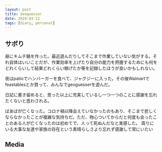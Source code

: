 ```yaml
---
layout: post
title: Geoguesser
date: 2024-03-12
tags: [diary, personal]
---
```


## サボり
昼にキムチ鍋を作った。最近遊んだりしてそこまで作業していない気がする。それ自体はいいことだが、作業効率を上げたり自分の能力を把握するためにも何をどれくらいして結果どれくらい稼げたか等を記録したほうが良いかもしれない。

夜はpatioでハンバーガーを食べて、ジャグジーに入った。その後Walmartでfeastablesとか買って、みんなでgeoguesserを遊んだ。

日記に書き留めると、思った以上に充実しているし一つ一つのことに感謝を忘れたくないと思わされる。

ばあばが亡くなった。コロナ禍以降会えていなかったのもあり、そこまで悲しくならなかったことが複雑な気持ちだ。ただ、物心ついてからだと何度も会ったことのある人が亡くなったのは初めてで、人って死ぬんだなと実感した。
周りにいる大事な友達や家族の存在という素晴らしさより忘れず感謝して常にいたい
## Media

<div style="display: flex; flex-wrap: wrap; gap: 10px;"><img src="https://photos.google.com/lr/album/ADVFWbeu50_RulrcDCXNkLO7stKdAmGPiTSKxC2SEjvKGApt6yaiPn8XlJzaDA_ITvCp1dr_Hyyw/photo/ADVFWbfua40PI9MPqDMD9d7mgoB0PXVIFHMoyI73Mjb9RfMl-SWIV_Ay9sSgELl4tiGs7SvTgPB60myYITzvK1EPbLmqarMVPw" alt="" style="max-width: 100%; height: auto;"></div>
